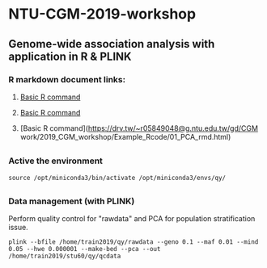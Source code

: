 # NTU-CGM-2019-workshop
## Genome-wide association analysis with application in R & PLINK

### R markdown document links:
1. [Basic R command](https://drive.google.com/file/d/1QeyPQ8XLzIM8e306mZYcj9QuzTVEIgZI/view?usp=sharing)
1. [Basic R command](http://drive-html-viewer.pansy.at/?state=%7B%22ids%22:%5B%221QeyPQ8XLzIM8e306mZYcj9QuzTVEIgZI%22%5D,%22action%22:%22open%22,%22userId%22:%22{userId}%22%7D)

1. [Basic R command](https://drv.tw/~r05849048@g.ntu.edu.tw/gd/CGM work/2019_CGM_workshop/Example_Rcode/01_PCA_rmd.html)

<H2>

### Active the environment 
```
source /opt/miniconda3/bin/activate /opt/miniconda3/envs/qy/
```


<H2>

### Data management (with PLINK)
Perform quality control for "rawdata" and PCA for population stratification issue.   
```
plink --bfile /home/train2019/qy/rawdata --geno 0.1 --maf 0.01 --mind 0.05 --hwe 0.000001 --make-bed --pca --out /home/train2019/stu60/qy/qcdata
```
```





